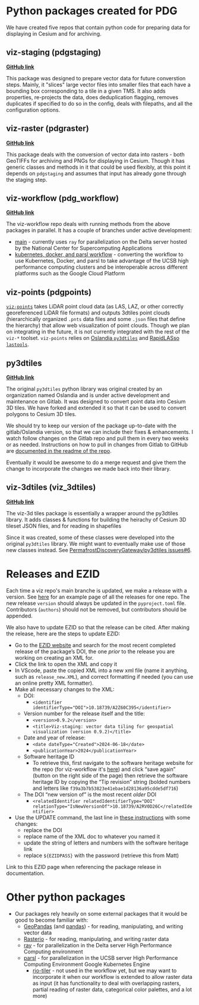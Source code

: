 # Python packages created for PDG
We have created five repos that contain python code for preparing data for displaying in Cesium and for archiving.

## viz-staging (pdgstaging)
[**GitHub link**](https://github.com/PermafrostDiscoveryGateway/viz-staging)

This package was designed to prepare vector data for future converstion steps. Mainly, it "slices" large vector files into smaller files that each have a bounding box corresponding to a tile in a given TMS. It also adds properties, re-projects the data, does deduplication flagging, removes duplicates if specified to do so in the config, deals with filepaths, and all the configuration options.

## viz-raster (pdgraster)
[**GitHub link**](https://github.com/PermafrostDiscoveryGateway/viz-raster)

This package deals with the conversion of vector data into rasters - both GeoTIFFs for archiving and PNGs for displaying in Cesium. Though it has generic classes and methods in it that could be used flexibly, at this point it depends on `pdgstaging` and assumes that input has already gone through the staging step.

## viz-workflow (pdg_workflow)
[**GitHub link**](https://github.com/PermafrostDiscoveryGateway/viz-workflow)

The viz-workflow repo deals with running methods from the above packages in parallel. It has a couple of branches under active development:
- [main](https://github.com/PermafrostDiscoveryGateway/viz-workflow/tree/main) - currently uses `ray` for parallelization on the Delta server hosted by the National Center for Supercomputing Applications
- [kubernetes, docker, and parsl workflow](https://github.com/PermafrostDiscoveryGateway/viz-workflow/tree/enhancement-1-k8s/docker-parsl-workflow) - converting the workflow to use Kubernetes, Docker, and parsl to take advantage of the UCSB high performance computing clusters and be interoperable across different platforms such as the Google Cloud Platform

## viz-points (pdgpoints)

[`viz-points`](https://github.com/PermafrostDiscoveryGateway/viz-points) takes LiDAR point cloud data (as LAS, LAZ, or other correctly georeferenced LiDAR file formats) and outputs 3dtiles point clouds (hierarchically organized `.pnts` data files and some `.json` files that define the hierarchy) that allow web visualization of point clouds. Though we plan on integrating in the future, it is not currently integrated with the rest of the `viz-*` toolset. `viz-points` relies on [Oslandia `py3dtiles`](https://gitlab.com/py3dtiles/py3dtiles) and [RapidLASso `lastools`](https://github.com/LAStools/LAStools).

## py3dtiles
[**GitHub link**](https://github.com/PermafrostDiscoveryGateway/py3dtiles)

The original `py3dtiles` python library was original created by an organization named Oslandia and is under active development and maintenance on Gitlab. It was designed to convert point data into Cesium 3D tiles. We have forked and extended it so that it can be used to convert polygons to Cesium 3D tiles.

We should try to keep our version of the package up-to-date with the gitlab/Oslandia version, so that we can include their fixes & enhancements. I watch follow changes on the Gitlab repo and pull them in every two weeks or as needed. Instructions on how to pull in changes from Gitlab to GitHub are [documented in the readme of the repo](https://github.com/PermafrostDiscoveryGateway/py3dtiles/blob/main/README.rst).

Eventually it would be awesome to do a merge request and give them the change to incorporate the changes we made back into their library.

## viz-3dtiles (viz_3dtiles)
[**GitHub link**](https://github.com/PermafrostDiscoveryGateway/viz-3dtiles)

The viz-3d tiles package is essentially a wrapper around the py3dtiles library. It adds classes & functions for building the heirachy of Cesium 3D tileset JSON files, and for reading in shapefiles

Since it was created, some of these classes were developed into the original `py3dtiles` library. We might want to eventually make use of those new classes instead. See [PermafrostDiscoveryGateway/py3dtiles issues#6](https://github.com/PermafrostDiscoveryGateway/py3dtiles/issues/6).

# Releases and EZID

Each time a viz repo's main branche is updated, we make a release with a version. See [here](https://github.com/PermafrostDiscoveryGateway/viz-staging/releases) for an example page of all the releases for one repo. The new release `version` should always be updated in the `pyproject.toml` file. Contributors (`authors`) should not be removed, but contributors should be appended. 

We also have to update  EZID so that the release can be cited. After making the release, here are the steps to update EZID:

- Go to the [EZID website](https://ezid.cdlib.org/search) and search for the most recent completed release of the package’s DOI, the one _prior_ to the release you are working on creating an XML for.
- Click the link to open the XML and copy it
- In VScode, paste the copied XML into a new xml file (name it anything, such as `release_new.XML`), and correct formatting if needed (you can use an online pretty XML formatter).
- Make all necessary changes to the XML:
  - DOI:
    - `<identifier identifierType="DOI">10.18739/A2Z60C395</identifier>`
  - Version number for the release itself and the title:
    - `<version>0.9.2</version>`
    - `<title>Viz-staging: vector data tiling for geospatial visualization (version 0.9.2)</title>`
  - Date and year of release:
    - `<date dateType="Created">2024-06-18</date>`
    - `<publicationYear>2024</publicationYear>`
  - Software heritage ID
    - To retrieve this, first navigate to the software heritage website for the repo (for viz-workflow it's [here](https://archive.softwareheritage.org/browse/origin/directory/?origin_url=https://github.com/PermafrostDiscoveryGateway/viz-workflow)) and click “save again” (button on the right side of the page) then retrieve the software heritage ID by copying the “Tip revision” string (bolded numbers and letters like `f39a3b7b53823e41ebae1d28136a95cdde5df716`)
  - The DOI “new version of” is the most recent _older_ DOI
    - `<relatedIdentifier relatedIdentifierType="DOI" relationType="IsNewVersionOf">10.18739/A2RV0D26C</relatedIdentifier>`
- Use the UPDATE command, the last line in [these instructions](https://gist.github.com/rushirajnenuji/cd579fc1993396aaa8863295cd4a4111) with some changes:
  - replace the DOI
  - replace name of the XML doc to whatever you named it
  - update the string of letters and numbers with the software heritage link
  - replace `${EZIDPASS}` with the password (retrieve this from Matt)

Link to this EZID page when referencing the package release in documentation.

# Other python packages
- Our packages rely heavily on some external packages that it would be good to become familiar with:
	- [GeoPandas](https://geopandas.org/en/stable/) (and [pandas](https://pandas.pydata.org/)) - for reading, manipulating, and writing vector data
	- [Rasterio](https://rasterio.readthedocs.io/en/latest/) - for reading, manipulating, and writing raster data
  - [ray](https://docs.ray.io/en/latest/ray-overview/getting-started.html) - for parallelization in the Delta server High Performance Computing environment 
  - [parsl](https://parsl.readthedocs.io/en/stable/) - for parallelization in the UCSB server High Performance Computing Environment Google Kubernetes Engine
	- [rio-tiler](https://github.com/cogeotiff/rio-tiler) - not used in the workflow yet, but we may want to incorporate it when our workflow is extended to allow raster data as input (it has functionality to deal with overlapping rasters, partial reading of raster data, categorical color palettes, and a lot more)


